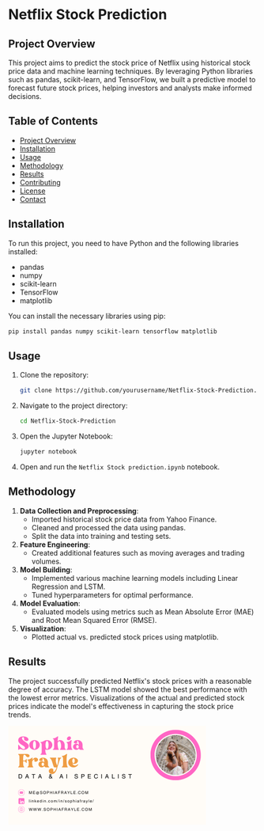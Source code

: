
# Netflix Stock Prediction

## Project Overview
This project aims to predict the stock price of Netflix using historical stock price data and machine learning techniques. By leveraging Python libraries such as pandas, scikit-learn, and TensorFlow, we built a predictive model to forecast future stock prices, helping investors and analysts make informed decisions.

## Table of Contents
- [Project Overview](#project-overview)
- [Installation](#installation)
- [Usage](#usage)
- [Methodology](#methodology)
- [Results](#results)
- [Contributing](#contributing)
- [License](#license)
- [Contact](#contact)

## Installation
To run this project, you need to have Python and the following libraries installed:
- pandas
- numpy
- scikit-learn
- TensorFlow
- matplotlib

You can install the necessary libraries using pip:
```sh
pip install pandas numpy scikit-learn tensorflow matplotlib
```

## Usage
1. Clone the repository:
   ```sh
   git clone https://github.com/yourusername/Netflix-Stock-Prediction.git
   ```
2. Navigate to the project directory:
   ```sh
   cd Netflix-Stock-Prediction
   ```
3. Open the Jupyter Notebook:
   ```sh
   jupyter notebook
   ```
4. Open and run the `Netflix Stock prediction.ipynb` notebook.

## Methodology
1. **Data Collection and Preprocessing**:
   - Imported historical stock price data from Yahoo Finance.
   - Cleaned and processed the data using pandas.
   - Split the data into training and testing sets.
2. **Feature Engineering**:
   - Created additional features such as moving averages and trading volumes.
3. **Model Building**:
   - Implemented various machine learning models including Linear Regression and LSTM.
   - Tuned hyperparameters for optimal performance.
4. **Model Evaluation**:
   - Evaluated models using metrics such as Mean Absolute Error (MAE) and Root Mean Squared Error (RMSE).
5. **Visualization**:
   - Plotted actual vs. predicted stock prices using matplotlib.

## Results
The project successfully predicted Netflix's stock prices with a reasonable degree of accuracy. The LSTM model showed the best performance with the lowest error metrics. Visualizations of the actual and predicted stock prices indicate the model's effectiveness in capturing the stock price trends.



![Signature](https://github.com/sophiafrayle/EDA-Covid/blob/main/images/Sophia%20Frayle.png)
